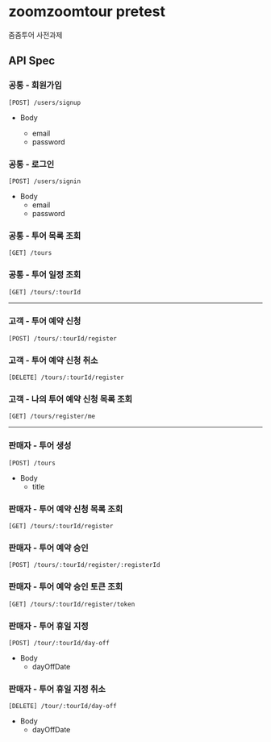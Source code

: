 # zoomzoomtour pretest

줌줌투어 사전과제

## API Spec

### 공통 - 회원가입

```
[POST] /users/signup
```

- Body

  - email
  - password

### 공통 - 로그인

```
[POST] /users/signin
```

- Body
  - email
  - password

### 공통 - 투어 목록 조회

```
[GET] /tours
```

### 공통 - 투어 일정 조회

```
[GET] /tours/:tourId
```

---

### 고객 - 투어 예약 신청

```
[POST] /tours/:tourId/register
```

### 고객 - 투어 예약 신청 취소

```
[DELETE] /tours/:tourId/register
```

### 고객 - 나의 투어 예약 신청 목록 조회

```
[GET] /tours/register/me
```

---

### 판매자 - 투어 생성

```
[POST] /tours
```

- Body
  - title

### 판매자 - 투어 예약 신청 목록 조회

```
[GET] /tours/:tourId/register
```

### 판매자 - 투어 예약 승인

```
[POST] /tours/:tourId/register/:registerId
```

### 판매자 - 투어 예약 승인 토큰 조회

```
[GET] /tours/:tourId/register/token
```

### 판매자 - 투어 휴일 지정

```
[POST] /tour/:tourId/day-off
```

- Body
  - dayOffDate

### 판매자 - 투어 휴일 지정 취소

```
[DELETE] /tour/:tourId/day-off
```

- Body
  - dayOffDate
